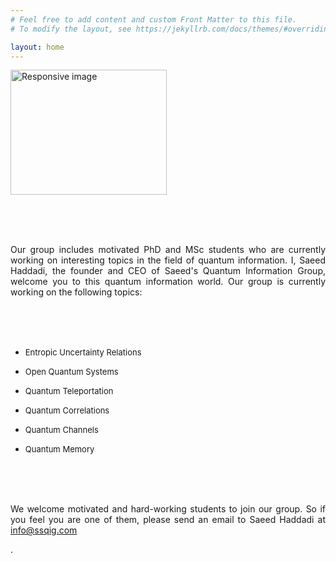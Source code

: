 ```yaml
---
# Feel free to add content and custom Front Matter to this file.
# To modify the layout, see https://jekyllrb.com/docs/themes/#overriding-theme-defaults

layout: home
---
```




<section id="about">
	<div class="container">
	  <div class="avatar">
		<img class="img-circle" src="{{ site.baseurl }}static/{{ site.avatar }}" alt="Responsive image" width="250" height="200">
	  </div>


                            





<br><br><br>
 <p class="paragraph_style_4" align="justify">
Our group includes motivated PhD and MSc students who are currently working on interesting topics in the field of quantum information. I, Saeed Haddadi, the founder and CEO of Saeed's Quantum Information Group, welcome you to this quantum information world. Our group is currently working on the following topics: </p>
<br><br><br>
<ul>
<li><p class="paragraph_style_4" align="justify"><font size="2">Entropic Uncertainty Relations</font></p></li>
<li><p class="paragraph_style_4" align="justify"><font size="2">Open Quantum Systems</font></p></li>
<li><p class="paragraph_style_4" align="justify"><font size="2">Quantum Teleportation</font></p></li>
<li><p class="paragraph_style_4" align="justify"><font size="2">Quantum Correlations</font></p></li>
<li><p class="paragraph_style_4" align="justify"><font size="2">Quantum Channels</font></p></li>
<li><p class="paragraph_style_4" align="justify"><font size="2">Quantum Memory</font></p></li>					
</ul>

<br><br><br>

<p align="justify"> We welcome motivated and hard-working students to join our group. So if you feel you are one of them, please send an email to Saeed Haddadi at <a href="mailto:info@ssqig.com">info@ssqig.com</a></p>.<br>



